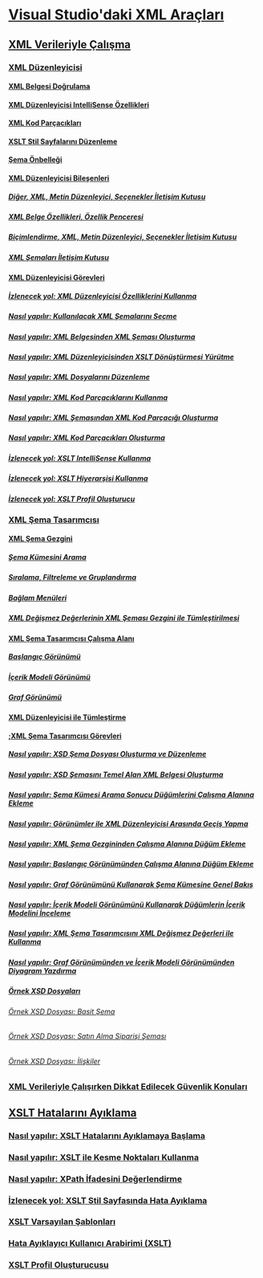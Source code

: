 # [Visual Studio'daki XML Araçları](xml-tools-in-visual-studio.md)
## [XML Verileriyle Çalışma](working-with-xml-data.md)
### [XML Düzenleyicisi](xml-editor.md)
#### [XML Belgesi Doğrulama](xml-document-validation.md)
#### [XML Düzenleyicisi IntelliSense Özellikleri](xml-editor-intellisense-features.md)
#### [XML Kod Parçacıkları](xml-snippets.md)
#### [XSLT Stil Sayfalarını Düzenleme](editing-xslt-style-sheets.md)
#### [Şema Önbelleği](schema-cache.md)
#### [XML Düzenleyicisi Bileşenleri](xml-editor-components.md)
##### [Diğer, XML, Metin Düzenleyici, Seçenekler İletişim Kutusu](miscellaneous-xml-text-editor-options-dialog-box.md)
##### [XML Belge Özellikleri, Özellik Penceresi](xml-document-properties-properties-window.md)
##### [Biçimlendirme, XML, Metin Düzenleyici, Seçenekler İletişim Kutusu](formatting-xml-text-editor-options-dialog-box.md)
##### [XML Şemaları İletişim Kutusu](xml-schemas-dialog-box.md)
#### [XML Düzenleyicisi Görevleri](xml-editor-tasks.md)
##### [İzlenecek yol: XML Düzenleyicisi Özelliklerini Kullanma](walkthrough-using-xml-editor-features.md)
##### [Nasıl yapılır: Kullanılacak XML Şemalarını Seçme](how-to-select-the-xml-schemas-to-use.md)
##### [Nasıl yapılır: XML Belgesinden XML Şeması Oluşturma](how-to-create-an-xml-schema-from-an-xml-document.md)
##### [Nasıl yapılır: XML Düzenleyicisinden XSLT Dönüştürmesi Yürütme](how-to-execute-an-xslt-transformation-from-the-xml-editor.md)
##### [Nasıl yapılır: XML Dosyalarını Düzenleme](how-to-edit-xml-files.md)
##### [Nasıl yapılır: XML Kod Parçacıklarını Kullanma](how-to-use-xml-snippets.md)
##### [Nasıl yapılır: XML Şemasından XML Kod Parçacığı Oluşturma](how-to-generate-an-xml-snippet-from-an-xml-schema.md)
##### [Nasıl yapılır: XML Kod Parçacıkları Oluşturma](how-to-create-xml-snippets.md)
##### [İzlenecek yol: XSLT IntelliSense Kullanma](walkthrough-using-xslt-intellisense.md)
##### [İzlenecek yol: XSLT Hiyerarşisi Kullanma](walkthrough-using-xslt-hierarchy.md)
##### [İzlenecek yol: XSLT Profil Oluşturucu](walkthrough-xslt-profiler.md)
### [XML Şema Tasarımcısı](xml-schema-designer.md)
#### [XML Şema Gezgini](xml-schema-explorer.md)
##### [Şema Kümesini Arama](searching-the-schema-set.md)
##### [Sıralama, Filtreleme ve Gruplandırma](sorting-filtering-and-grouping-xml-schema-explorer.md)
##### [Bağlam Menüleri](context-menus-xml-schema-explorer.md)
##### [XML Değişmez Değerlerinin XML Şeması Gezgini ile Tümleştirilmesi](integration-of-xml-literals-with-xml-schema-explorer.md)
#### [XML Şema Tasarımcısı Çalışma Alanı](xml-schema-designer-workspace.md)
##### [Başlangıç Görünümü](start-view.md)
##### [İçerik Modeli Görünümü](content-model-view.md)
##### [Graf Görünümü](graph-view.md)
#### [XML Düzenleyicisi ile Tümleştirme](integration-with-xml-editor.md)
#### [;XML Şema Tasarımcısı Görevleri](xml-schema-designer-tasks.md)
##### [Nasıl yapılır: XSD Şema Dosyası Oluşturma ve Düzenleme](how-to-create-and-edit-an-xsd-schema-file.md)
##### [Nasıl yapılır: XSD Şemasını Temel Alan XML Belgesi Oluşturma](how-to-create-an-xml-document-based-on-an-xsd-schema.md)
##### [Nasıl yapılır: Şema Kümesi Arama Sonucu Düğümlerini Çalışma Alanına Ekleme](how-to-add-schema-set-search-result-nodes-to-the-workspace.md)
##### [Nasıl yapılır: Görünümler ile XML Düzenleyicisi Arasında Geçiş Yapma](how-to-switch-between-views-and-the-xml-editor.md)
##### [Nasıl yapılır: XML Şema Gezgininden Çalışma Alanına Düğüm Ekleme](how-to-add-nodes-to-the-workspace-from-the-xml-schema-explorer.md)
##### [Nasıl yapılır: Başlangıç Görünümünden Çalışma Alanına Düğüm Ekleme](how-to-add-nodes-to-the-workspace-from-the-start-view.md)
##### [Nasıl yapılır: Graf Görünümünü Kullanarak Şema Kümesine Genel Bakış](how-to-get-an-overview-of-a-schema-set-using-the-graph-view.md)
##### [Nasıl yapılır: İçerik Modeli Görünümünü Kullanarak Düğümlerin İçerik Modelini İnceleme](how-to-examine-the-content-model-of-nodes-using-the-content-model-view.md)
##### [Nasıl yapılır: XML Şema Tasarımcısını XML Değişmez Değerleri ile Kullanma](how-to-use-the-xml-schema-designer-with-xml-literals.md)
##### [Nasıl yapılır: Graf Görünümünden ve İçerik Modeli Görünümünden Diyagram Yazdırma](how-to-print-diagrams-from-the-graph-view-and-the-content-model-view.md)
##### [Örnek XSD Dosyaları](sample-xsd-files.md)
###### [Örnek XSD Dosyası: Basit Şema](sample-xsd-file-simple-schema.md)
###### [Örnek XSD Dosyası: Satın Alma Siparişi Şeması](sample-xsd-file-purchase-order-schema.md)
###### [Örnek XSD Dosyası: İlişkiler](sample-xsd-file-relationships.md)
### [XML Verileriyle Çalışırken Dikkat Edilecek Güvenlik Konuları](security-considerations-when-working-with-xml-data.md)
## [XSLT Hatalarını Ayıklama](debugging-xslt.md)
### [Nasıl yapılır: XSLT Hatalarını Ayıklamaya Başlama](how-to-start-debugging-xslt.md)
### [Nasıl yapılır: XSLT ile Kesme Noktaları Kullanma](how-to-use-breakpoints-with-xslt.md)
### [Nasıl yapılır: XPath İfadesini Değerlendirme](how-to-evaluate-an-xpath-expression.md)
### [İzlenecek yol: XSLT Stil Sayfasında Hata Ayıklama](walkthrough-debug-an-xslt-style-sheet.md)
### [XSLT Varsayılan Şablonları](xslt-default-templates.md)
### [Hata Ayıklayıcı Kullanıcı Arabirimi (XSLT)](debugger-user-interface-xslt.md)
### [XSLT Profil Oluşturucusu](xslt-profiler.md)
